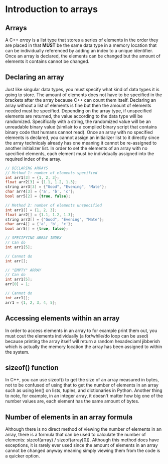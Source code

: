# Introduction to arrays
## Arrays
A C++ _array_ is a list type that stores a series of elements  in the order they are placed in that **MUST** be the same data type in a 
memory location that can be individually referenced by adding an index to a unique identifier. Once an array is declared, the elements
can be changed but the amount of elements it contains cannot be changed.

## Declaring an array
Just like singular data types, you must specify what kind of data types it is going to store. The amount of elements does not have to be
specified in the brackets after the array because C++ can count them itself. Declaring an array without a list of elements is fine but 
then the amount of elements needed must be specified. Depending on the array type, if unspecified elements are returned, the value
according to the data type will be randomized. Specifically with a string, the randomized value will be an unreadable binary value
(similair to a compiled binary script that contains binary code that humans cannot read). Once an array with no specified elements is declared, you cannot assign an initializer list to it directly since the array technicaly already has one meaning it cannot be
re-assigned to another initializer list. In order to set the elements of an array with no specified elements, each element must be
individually assigned into the required index of the array.
```cpp
// DECLARING ARRAYS 
// Method 1: number of elements specified
int arr1[3] = {1, 2, 3};
float arr2[3] = {1.1, 1.2, 1.3};
string arr3[3] = {"Good", "Evening", "Mate"};
char arr4[3] = {'a', 'b', 'c'};
bool arr5[2] = {true, false};

// Method 2: number of elements unspecified
int arr1[] = {1, 2, 3};
float arr2[] = {1.1, 1.2, 1.3};
string arr3[] = {"Good", "Evening", "Mate"};
char arr4[] = {'a', 'b', 'c'};
bool arr5[] = {true, false};

// SPECIFYING ARRAY INDEX
// Can do
int arr1[5];

// Cannot do
int arr[];

// "EMPTY" ARRAY
// Can do
int arr1[5];
arr[0] = 1;

// Cannot do
int arr1[];
arr1 = {1, 2, 3, 4, 5};
```

## Accessing elements within an array
In order to access elements in an array to for example print them out, you must cout the elements individually (a for/while/do loop
can be used) because printing the array itself will return a random hexadeciaml jibberish which is actually the memory location 
the array has been assigned to within the system. 

## sizeof() function
In C++, you can use sizeof() to get the size of an array measured in bytes, not to be confused of using that to get the number of 
elements in an array such as using len() on lists, tuples, and dictionaries in Python. Another thing to note, for example, in an
integer array, it doesn't matter how big one of the number values are, each element has the same amount of bytes.

## Number of elements in an array formula
Although there is no direct method of viewing the number of elements in an array, there is a formula that can be used to calculate
the number of elements: sizeof(array) / sizeof(array[0]). Although this method does have exceptions, it is rarely ever used since
the amount of elements in an array cannot be changed anyway meaning simply viewing them from the code is a quicker option.